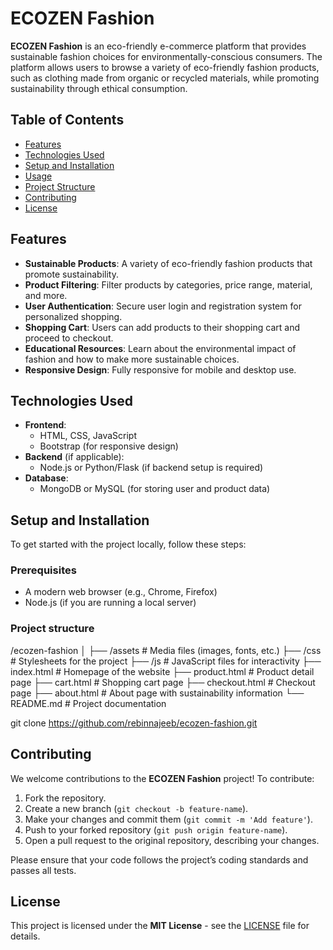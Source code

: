 # ECOZEN Fashion

**ECOZEN Fashion** is an eco-friendly e-commerce platform that provides sustainable fashion choices for environmentally-conscious consumers. The platform allows users to browse a variety of eco-friendly fashion products, such as clothing made from organic or recycled materials, while promoting sustainability through ethical consumption.

## Table of Contents
- [Features](#features)
- [Technologies Used](#technologies-used)
- [Setup and Installation](#setup-and-installation)
- [Usage](#usage)
- [Project Structure](#project-structure)
- [Contributing](#contributing)
- [License](#license)

## Features

- **Sustainable Products**: A variety of eco-friendly fashion products that promote sustainability.
- **Product Filtering**: Filter products by categories, price range, material, and more.
- **User Authentication**: Secure user login and registration system for personalized shopping.
- **Shopping Cart**: Users can add products to their shopping cart and proceed to checkout.
- **Educational Resources**: Learn about the environmental impact of fashion and how to make more sustainable choices.
- **Responsive Design**: Fully responsive for mobile and desktop use.

## Technologies Used

- **Frontend**:
  - HTML, CSS, JavaScript
  - Bootstrap (for responsive design)
- **Backend** (if applicable):
  - Node.js or Python/Flask (if backend setup is required)
- **Database**:
  - MongoDB or MySQL (for storing user and product data)

## Setup and Installation

To get started with the project locally, follow these steps:

### Prerequisites
- A modern web browser (e.g., Chrome, Firefox)
- Node.js (if you are running a local server)

### Project structure
  /ecozen-fashion
│
├── /assets               # Media files (images, fonts, etc.)
├── /css                  # Stylesheets for the project
├── /js                   # JavaScript files for interactivity
├── index.html            # Homepage of the website
├── product.html          # Product detail page
├── cart.html             # Shopping cart page
├── checkout.html         # Checkout page
├── about.html            # About page with sustainability information
└── README.md             # Project documentation



git clone https://github.com/rebinnajeeb/ecozen-fashion.git

## Contributing

We welcome contributions to the **ECOZEN Fashion** project! To contribute:

1. Fork the repository.
2. Create a new branch (`git checkout -b feature-name`).
3. Make your changes and commit them (`git commit -m 'Add feature'`).
4. Push to your forked repository (`git push origin feature-name`).
5. Open a pull request to the original repository, describing your changes.

Please ensure that your code follows the project’s coding standards and passes all tests.

## License

This project is licensed under the **MIT License** - see the [LICENSE](LICENSE) file for details.
   

